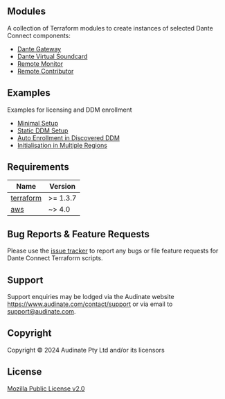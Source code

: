 ## Modules

A collection of Terraform modules to create instances of selected Dante Connect components:

* [Dante Gateway](modules/gateway)
* [Dante Virtual Soundcard](modules/virtual-soundcard)
* [Remote Monitor](modules/remote-monitor)
* [Remote Contributor](modules/remote-contributor)

## Examples

Examples for licensing and DDM enrollment

* [Minimal Setup](examples/minimal-setup/)
* [Static DDM Setup](examples/static-ddm-setup/)
* [Auto Enrollment in Discovered DDM](examples/auto-enrollment-in-discovered-ddm/)
* [Initialisation in Multiple Regions](examples/multi-region-setup/)

## Requirements

| Name | Version |
|------|---------|
| <a name="requirement_terraform"></a> [terraform](#requirement\_terraform) | >= 1.3.7 |
| <a name="requirement_aws"></a> [aws](#requirement\_aws) | ~> 4.0 |

## Bug Reports & Feature Requests
Please use the [issue tracker](https://github.com/Audinate/terraform-aws-dante-connect/issues) to report any bugs or file feature requests for Dante Connect Terraform scripts.

## Support
Support enquiries may be lodged via the Audinate website https://www.audinate.com/contact/support or via email to support@audinate.com.

## Copyright
Copyright © 2024 Audinate Pty Ltd and/or its licensors

## License
[Mozilla Public License v2.0](./LICENSE)
